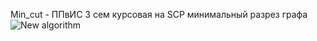 Min_cut - ППвИС 3 сем курсовая на SCP минимальный разрез графа
![New algorithm](https://user-images.githubusercontent.com/45873897/57707673-acdba000-7670-11e9-812c-b89f2e6c158e.png)
